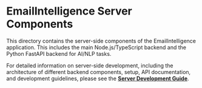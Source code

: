 # EmailIntelligence Server Components

This directory contains the server-side components of the EmailIntelligence application. This includes the main Node.js/TypeScript backend and the Python FastAPI backend for AI/NLP tasks.

For detailed information on server-side development, including the architecture of different backend components, setup, API documentation, and development guidelines, please see the **[Server Development Guide](../../docs/server_development.md)**.
